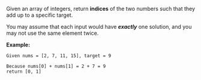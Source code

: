 Given an array of integers, return **indices** of the two numbers such that they add up to a specific target.

You may assume that each input would have **_exactly_** one solution, and you may not use the same element twice.

**Example:**
```
Given nums = [2, 7, 11, 15], target = 9

Because nums[0] + nums[1] = 2 + 7 = 9
return [0, 1]
```